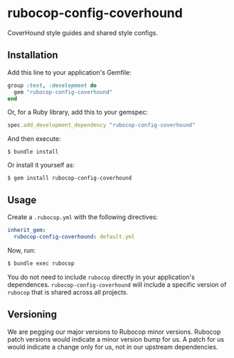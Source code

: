 # rubocop-config-coverhound

CoverHound style guides and shared style configs.

## Installation

Add this line to your application's Gemfile:

```ruby
group :test, :development do
  gem "rubocop-config-coverhound"
end
```
Or, for a Ruby library, add this to your gemspec:

```rb
spec.add_development_dependency "rubocop-config-coverhound"
```

And then execute:

    $ bundle install

Or install it yourself as:

    $ gem install rubocop-config-coverhound

## Usage

Create a `.rubocop.yml` with the following directives:

```yaml
inherit_gem:
  rubocop-config-coverhound: default.yml
```

Now, run:

```bash
$ bundle exec rubocop
```

You do not need to include `rubocop` directly in your application's dependences.
`rubocop-config-coverhound` will include a specific version of `rubocop` that is shared across
all projects.

## Versioning

We are pegging our major versions to Rubocop minor versions. Rubocop patch
versions would indicate a minor version bump for us. A patch for us would
indicate a change only for us, not in our upstream dependencies.
